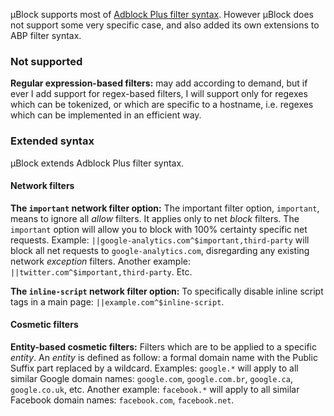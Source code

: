 µBlock supports most of [Adblock Plus filter syntax](https://adblockplus.org/en/filter-cheatsheet). However µBlock does not support some very specific case, and also added its own extensions to ABP filter syntax.

### Not supported

**Regular expression-based filters:** may add according to demand, but if ever I add support for regex-based filters, I will support only for regexes which can be tokenized, or which are specific to a hostname, i.e. regexes which can be implemented in an efficient way.

### Extended syntax

µBlock extends Adblock Plus filter syntax.

#### Network filters
**The `important` network filter option:** The important filter option, `important`, means to ignore all _allow_ filters. It applies only to net _block_ filters. The `important` option will allow you to block with 100% certainty specific net requests. Example: `||google-analytics.com^$important,third-party` will block all net requests to `google-analytics.com`, disregarding any existing network _exception_ filters. Another example: `||twitter.com^$important,third-party`. Etc.

**The `inline-script` network filter option:** To specifically disable inline script tags in a main 
page: `||example.com^$inline-script`.

#### Cosmetic filters

**Entity-based cosmetic filters:** Filters which are to be applied to a specific _entity_. An _entity_ is defined as follow: a formal domain name with the Public Suffix part replaced by a wildcard. Examples: `google.*`  will apply to all similar Google domain names: `google.com`, `google.com.br`, `google.ca`, `google.co.uk`, etc. Another example: `facebook.*` will apply to all similar Facebook domain names: `facebook.com`, `facebook.net`.
